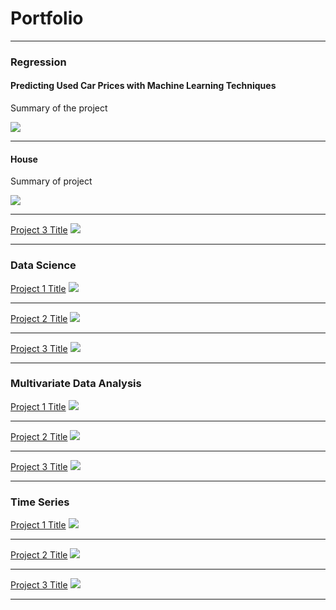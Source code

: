 # Portfolio

---

### Regression

#### Predicting Used Car Prices with Machine Learning Techniques

Summary of the project

[![](https://img.shields.io/badge/GitHub-View_on_GitHub-EE4C2C?logo=GitHub)](https://github.com/vkaylyn/vkaylyn.github.io/blob/main/Cars.ipynb)




---
#### House

Summary of project


[![](https://img.shields.io/badge/GitHub-View_on_GitHub-EE4C2C?logo=GitHub)](https://github.com/vkaylyn/vkaylyn.github.io/blob/main/regression.ipynb)


---
[Project 3 Title](http://example.com/)
<img src="images/dummy_thumbnail.jpg?raw=true"/>

---
### Data Science

[Project 1 Title](/sample_page)
<img src="images/dummy_thumbnail.jpg?raw=true"/>

---
[Project 2 Title](/pdf/sample_presentation.pdf)
<img src="images/dummy_thumbnail.jpg?raw=true"/>

---
[Project 3 Title](http://example.com/)
<img src="images/dummy_thumbnail.jpg?raw=true"/>

---

### Multivariate Data Analysis

[Project 1 Title](/sample_page)
<img src="images/dummy_thumbnail.jpg?raw=true"/>

---
[Project 2 Title](/pdf/sample_presentation.pdf)
<img src="images/dummy_thumbnail.jpg?raw=true"/>

---
[Project 3 Title](http://example.com/)
<img src="images/dummy_thumbnail.jpg?raw=true"/>

---

### Time Series

[Project 1 Title](/sample_page)
<img src="images/dummy_thumbnail.jpg?raw=true"/>

---
[Project 2 Title](/pdf/sample_presentation.pdf)
<img src="images/dummy_thumbnail.jpg?raw=true"/>

---
[Project 3 Title](http://example.com/)
<img src="images/dummy_thumbnail.jpg?raw=true"/>

---





